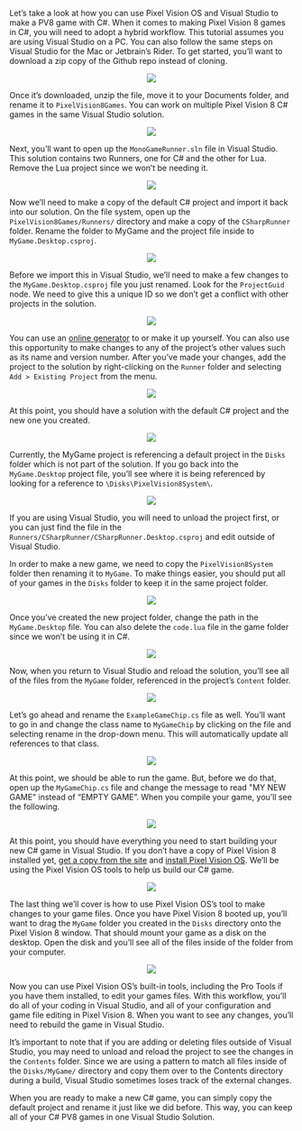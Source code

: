 Let’s take a look at how you can use Pixel Vision OS and Visual Studio to make a PV8 game with C#. When it comes to making Pixel Vision 8 games in C#,  you will need to adopt a hybrid workflow. This tutorial assumes you are using Visual Studio on a PC. You can also follow the same steps on Visual Studio for the Mac or Jetbrain’s Rider. To get started, you’ll want to download a zip copy of the Github repo instead of cloning.

<p style="text-align:center"><img src="images/MakingCSharpGames_image_0.png" /></p>

Once it’s downloaded, unzip the file, move it to your Documents folder, and rename it to `PixelVision8Games`. You can work on multiple Pixel Vision 8 C# games in the same Visual Studio solution.

<p style="text-align:center"><img src="images/MakingCSharpGames_image_1.png" /></p>

Next, you’ll want to open up the `MonoGameRunner.sln` file in Visual Studio. This solution contains two Runners, one for C# and the other for Lua. Remove the Lua project since we won’t be needing it.

<p style="text-align:center"><img src="images/MakingCSharpGames_image_2.png" /></p>

Now we’ll need to make a copy of the default C# project and import it back into our solution. On the file system, open up the `PixelVision8Games/Runners/` directory and make a copy of the `CSharpRunner` folder. Rename the folder to MyGame and the project file inside to `MyGame.Desktop.csproj`. 

<p style="text-align:center"><img src="images/MakingCSharpGames_image_3.png" /></p>

Before we import this in Visual Studio, we’ll need to make a few changes to the `MyGame.Desktop.csproj` file you just renamed.  Look for the `ProjectGuid` node. We need to give this a unique ID so we don’t get a conflict with other projects in the solution.

<p style="text-align:center"><img src="images/MakingCSharpGames_image_4.png" /></p>

You can use an [online generator](https://guidgenerator.com/) to or make it up yourself. You can also use this opportunity to make changes to any of the project’s other values such as its name and version number. After you’ve made your changes, add the project to the solution by right-clicking on the `Runner` folder and selecting `Add > Existing Project` from the menu.

<p style="text-align:center"><img src="images/MakingCSharpGames_image_5.png" /></p>

At this point, you should have a solution with the default C# project and the new one you created.

<p style="text-align:center"><img src="images/MakingCSharpGames_image_6.png" /></p>

Currently, the MyGame project is referencing a default project in the `Disks` folder which is not part of the solution. If you go back into the `MyGame.Desktop` project file, you’ll see where it is being referenced by looking for a reference to `\Disks\PixelVision8System\`. 

<p style="text-align:center"><img src="images/MakingCSharpGames_image_7.png" /></p>

If you are using Visual Studio, you will need to unload the project first, or you can just find the file in the `Runners/CSharpRunner/CSharpRunner.Desktop.csproj` and edit outside of Visual Studio.

In order to make a new game, we need to copy the `PixelVision8System` folder then renaming it to `MyGame`. To make things easier, you should put all of your games in the `Disks` folder to keep it in the same project folder. 

<p style="text-align:center"><img src="images/MakingCSharpGames_image_8.png" /></p>

Once you’ve created the new project folder, change the path in the `MyGame.Desktop` file. You can also delete the `code.lua` file in the game folder since we won’t be using it in C#.

<p style="text-align:center"><img src="images/MakingCSharpGames_image_9.png" /></p>

Now, when you return to Visual Studio and reload the solution, you’ll see all of the files from the `MyGame` folder, referenced in the project’s `Content` folder.

<p style="text-align:center"><img src="images/MakingCSharpGames_image_10.png" /></p>

Let’s go ahead and rename the `ExampleGameChip.cs` file as well. You’ll want to go in and change the class name to `MyGameChip` by clicking on the file and selecting rename in the drop-down menu. This will automatically update all references to that class.

<p style="text-align:center"><img src="images/MakingCSharpGames_image_11.png" /></p>

At this point, we should be able to run the game. But, before we do that, open up the `MyGameChip.cs` file and change the message to read "MY NEW GAME" instead of “EMPTY GAME”. When you compile your game, you’ll see the following.

<p style="text-align:center"><img src="images/MakingCSharpGames_image_12.png" /></p>

At this point, you should have everything you need to start building your new C# game in Visual Studio. If you don’t have a copy of Pixel Vision 8 installed yet, [get a copy from the site](https://www.pixelvision8.com/play) and [install Pixel Vision OS](https://www.pixelvision8.com/getting-started). We’ll be using the Pixel Vision OS tools to help us build our C# game.

<p style="text-align:center"><img src="images/MakingCSharpGames_image_13.png" /></p>

The last thing we’ll cover is how to use Pixel Vision OS’s tool to make changes to your game files. Once you have Pixel Vision 8 booted up, you’ll want to drag the `MyGame` folder you created in the `Disks` directory onto the Pixel Vision 8 window. That should mount your game as a disk on the desktop. Open the disk and you’ll see all of the files inside of the folder from your computer.

<p style="text-align:center"><img src="images/MakingCSharpGames_image_14.png" /></p>

Now you can use Pixel Vision OS’s built-in tools, including the Pro Tools if you have them installed, to edit your games files. With this workflow, you’ll do all of your coding in Visual Studio, and all of your configuration and game file editing in Pixel Vision 8. When you want to see any changes, you’ll need to rebuild the game in Visual Studio.

It’s important to note that if you are adding or deleting files outside of Visual Studio, you may need to unload and reload the project to see the changes in the `Contents` folder. Since we are using a pattern to match all files inside of the `Disks/MyGame/` directory and copy them over to the Contents directory during a build, Visual Studio sometimes loses track of the external changes.

When you are ready to make a new C# game, you can simply copy the default project and rename it just like we did before. This way, you can keep all of your C# PV8 games in one Visual Studio Solution.

